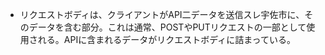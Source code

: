 - リクエストボディは、クライアントがAPI二データを送信スレ宇佐市に、そのデータを含む部分。これは通常、POSTやPUTリクエストの一部として使用される。APIに含まれるデータがリクエストボディに詰まっている。